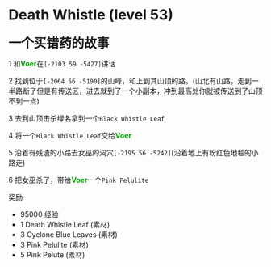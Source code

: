 # Death Whistle (level 53)
<span style="font-size: 25px;">**一个买错药的故事**</span>

1 和<font color=00AA00>**Voer**</font>在`[-2103 59 -5427]`讲话

2 找到位于`[-2064 56 -5190]`的山峰，和上到其山顶的路。(山北有山路，走到一半路断了但是有传送区，进去就到了一个小副本，冲到最高处你就被传送到了山顶不到一点)

3 去到山顶击杀绿名拿到一个`Black Whistle Leaf`

4 将一个`Black Whistle Leaf`交给<font color=00AA00>**Voer**</font>

5 沿着有残渣的小路去女巫的洞穴`[-2195 56 -5242]`(沿着地上有粉红色地毯的小路走)

6 把女巫杀了，带给<font color=00AA00>**Voer**</font>一个`Pink Pelulite`

奖励
+ 95000 经验
+ 1 Death Whistle Leaf (素材)
+ 3 Cyclone Blue Leaves (素材)
+ 3 Pink Pelulite (素材)
+ 5 Pink Pelute (素材)